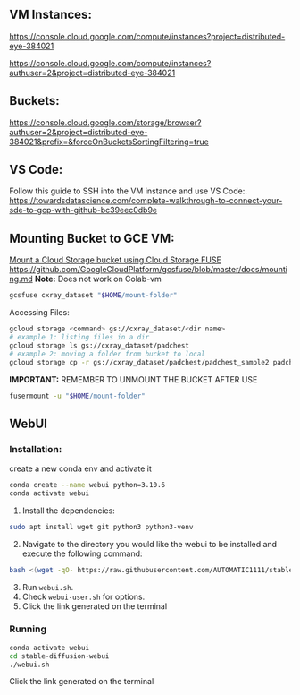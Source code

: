 ## VM Instances:
https://console.cloud.google.com/compute/instances?project=distributed-eye-384021

https://console.cloud.google.com/compute/instances?authuser=2&project=distributed-eye-384021

## Buckets:
https://console.cloud.google.com/storage/browser?authuser=2&project=distributed-eye-384021&prefix=&forceOnBucketsSortingFiltering=true

## VS Code:
Follow this guide to SSH into the VM instance and use VS Code:.
https://towardsdatascience.com/complete-walkthrough-to-connect-your-sde-to-gcp-with-github-bc39eec0db9e

## Mounting Bucket to GCE VM:
[Mount a Cloud Storage bucket using Cloud Storage FUSE](https://cloud.google.com/storage/docs/gcsfuse-quickstart-mount-bucket)
https://github.com/GoogleCloudPlatform/gcsfuse/blob/master/docs/mounting.md
**Note:** Does not work on Colab-vm
```bash
gcsfuse cxray_dataset "$HOME/mount-folder"
```
Accessing Files:
```bash
gcloud storage <command> gs://cxray_dataset/<dir name>
# example 1: listing files in a dir
gcloud storage ls gs://cxray_dataset/padchest
# example 2: moving a folder from bucket to local
gcloud storage cp -r gs://cxray_dataset/padchest/padchest_sample2 padchest
```
**IMPORTANT:** REMEMBER TO UNMOUNT THE BUCKET AFTER USE
```bash
fusermount -u "$HOME/mount-folder"
```
## WebUI

### Installation:
create a new conda env and activate it
```bash
conda create --name webui python=3.10.6
conda activate webui
```
1. Install the dependencies:
```bash
sudo apt install wget git python3 python3-venv
```
2. Navigate to the directory you would like the webui to be installed and execute the following command:
```bash
bash <(wget -qO- https://raw.githubusercontent.com/AUTOMATIC1111/stable-diffusion-webui/master/webui.sh)
```
3. Run `webui.sh`.
4. Check `webui-user.sh` for options.
5. Click the link generated on the terminal

### Running
```bash
conda activate webui
cd stable-diffusion-webui
./webui.sh
```
Click the link generated on the terminal
